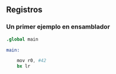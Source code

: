 ## Registros


### Un primer ejemplo en ensamblador

<script src="http://gist-it.appspot.com/https://github.com/ghsalazar/dsp-raspberrypi/raw/main/src/forty-two.s"></script>

~~~{.s name=forty-two.s caption=forty-two.s numbers=left frame=leftline}
.global main
~~~

~~~{.s name=forty-two.s caption=forty-two.s numbers=left frame=leftline}
main:
~~~

~~~{.s name=forty-two.s caption=forty-two.s numbers=left frame=leftline}
    mov r0, #42
    bx lr
~~~

